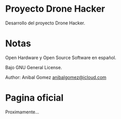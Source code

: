 Proyecto Drone Hacker
=====================

Desarrollo del proyecto Drone Hacker.

Notas
=====

Open Hardware y Open Source Software en español.

Bajo GNU General License.

Author: Anibal Gomez <anibalgomez@icloud.com>

Pagina oficial
==============

Proximamente...
